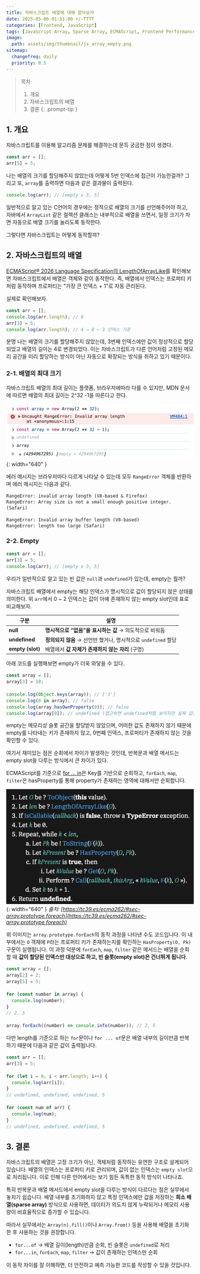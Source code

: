 ```yaml
---
title: 자바스크립트 배열에 대해 알아보자
date: 2025-05-06 01:51:00 +/-TTTT
categories: [Frontend, JavaScript]
tags: [JavaScript Array, Sparse Array, ECMAScript, Frontend Performance, Browser Internals]
image:
  path: assets/img/thumbnail/js_array_empty.png
sitemap:
  changefreq: daily
  priority: 0.5
---
```


> 목차
> 1. 개요
> 2. 자바스크립트의 배열
> 3. 결론
{: .prompt-tip }

## 1. 개요

자바스크립트를 이용해 알고리즘 문제를 해결하는데 문득 궁금한 점이 생겼다.

```js
const arr = [];
arr[5] = 5;
```

나는 배열의 크기를 할당해주지 않았는데 어떻게 5번 인덱스에 접근이 가능한걸까? 그리고 또, `array`를 출력하면 다음과 같은 결과물이 출력된다.

```js
console.log(arr); // [empty x 3, 5]
```

일반적으로 알고 있는 C언어의 경우에는 정적으로 배열의 크기를 선언해주어야 하고, 자바에서 `ArrayList` 같은 컬렉션 클래스는 내부적으로 배열을 쓰면서, 일정 크기가 차면 자동으로 배열 크기를 늘리도록 동작한다.

그렇다면 자바스크립트는 어떻게 동작할까?

## 2. 자바스크립트의 배열

[ECMAScript® 2026 Language Specification의 LengthOfArrayLike](https://tc39.es/ecma262/#sec-lengthofarraylike)를 확인해보면 자바스크립트에서 배열은 객체와 같이 동작한다. 즉, 배열에서 인덱스는 프로퍼티 키처럼 동작하며 프로퍼티는 "가장 큰 인덱스 + 1"로 자동 관리된다.

실제로 확인해보자.

```js
const arr = [];
console.log(arr.length); // 0
arr[3] = 5;
console.log(arr.length); // 4 → 0 ~ 3 인덱스 기준
```

분명 나는 배열의 크기를 할당해주지 않았는데, 3번째 인덱스에만 값이 정상적으로 할당되었고 배열의 길이는 4로 변경되었다. 이는 자바스크립트가 다른 언어처럼 고정된 메모리 공간을 미리 할당하는 방식이 아닌 자동으로 확장되는 방식을 취하고 있기 때문이다.

### 2-1. 배열의 최대 크기

자바스크립트 배열의 최대 길이는 플랫폼, 브라우저에따라 다를 수 있지만, MDN 문서에 따르면 배열의 최대 길이는 2^32 -1을 따른다고 한다.

![Array Maximum Length](assets/img/writing/19/array_maximum_length.png){: width="640" }

에러 메시지는 브라우저마다 다르게 나타날 수 있는데 모두 `RangeError` 객체를 반환하며 에러 메시지는 다음과 같다.

```
RangeError: invalid array length (V8-based & Firefox)
RangeError: Array size is not a small enough positive integer. (Safari)

RangeError: Invalid array buffer length (V8-based)
RangeError: length too large (Safari)
```

### 2-2. Empty

```js
const arr = [];
arr[3] = 5;
console.log(arr); // [empty x 3, 5]
```

우리가 일반적으로 알고 있는 빈 값은 `null`과 `undefined`가 있는데, empty는 뭘까?

자바스크립트 배열에서 empty는 해당 인덱스가 명시적으로 값이 할당되지 않은 상태를 의미한다. 위 `arr`에서 0 ~ 2 인덱스는 값이 아예 존재하지 않는 empty slot인데 표로 비교해보자.

| 구분 | 설명 |
| --- | --- |
| **null** | **명시적으로 “없음”을 표시하는 값** → 의도적으로 비워둠 |
| **undefined** | **정의되지 않음** → 선언만 했거나, 명시적으로 `undefined` 할당 |
| **empty (slot)** | 배열에서 **값 자체가 존재하지 않는 자리** (구멍) |

아래 코드를 실행해보면 empty가 더욱 와닿을 수 있다.

```js
const array = [];
array[3] = 10;

console.log(Object.keys(array)); // ['3']
console.log(0 in array); // false
console.log(array.hasOwnProperty(0)); // false
console.log(array[0]); // undefined (접근하면 undefined처럼 보이지만 실제 값은 없음)
```

empty는 메모리상 슬롯 공간을 할당받지 않았으며, 어떠한 값도 존재하지 않기 때문에 empty를 나타내는 키가 존재하지 않고, 0번째 인덱스, 프로퍼티가 존재하지 않는 것을 확인할 수 있다.

여기서 재미있는 점은 순회에서 차이가 발생하는 것인데, 반복문과 배열 메서드는 empty slot을 다루는 방식에서 큰 차이가 있다.

ECMAScript를 기준으로 [for … in](https://tc39.es/ecma262/#sec-for-in-iterator-objects)은 Key를 기반으로 순회하고, `forEach`, `map`, `filter`은 hasProperty를 통해 property가 존재하는 영역에 대해서만 순회합니다.

![forEach Operation Process](assets/img/writing/19/forEach_operation_code.png){: width="640" }
_출처: [https://tc39.es/ecma262/#sec-array.prototype.foreach](https://tc39.es/ecma262/#sec-array.prototype.foreach)_

위 이미지는 `array.prototype.forEach`의 동작 과정을 나타낸 수도 코드입니다. 이 내부에서는 `O` 객체에 `P`라는 프로퍼티 키가 존재하는지를 확인하는 `HasProperty(O, Pk)` 구문이 실행됩니다. 이 과정 덕분에 `forEach`, `map`, `filter` 같은 메서드는 배열을 순회할 때 **값이 할당된 인덱스만 대상으로 하고, 빈 슬롯(empty slot)은 건너뛰게 됩니다**.

```js
const array = [];
array[2] = 2;
array[5] = 5;

for (const number in array) {
  console.log(number);
}
// 2, 5

array.forEach((number) => console.info(number)); // 2, 5
```

다만 length를 기준으로 하는 `for`문이나 `for ... of`문은 배열 내부의 길이만큼 반복하기 때문에 다음과 같은 값이 출력됩니다.

```js
const arr = [];
arr[3] = 5;

for (let i = 0; i < arr.length; i++) {
  console.log(arr[i]);
}
// undefined, undefined, undefined, 5

for (const num of arr) {
  console.log(num);
}
// undefined, undefined, undefined, 5
```

## 3. 결론

자바스크립트의 배열은 고정 크기가 아닌, 객체처럼 동작하는 유연한 구조로 설계되어 있습니다. 배열의 인덱스는 프로퍼티 키로 관리되며, 값이 없는 인덱스는 `empty slot`으로 처리됩니다. 이로 인해 다른 언어에서는 보기 힘든 독특한 동작 방식이 나타나죠.

특히 반복문과 배열 메서드에서 empty slot을 다루는 방식이 다르다는 점은 실무에서 놓치기 쉽습니다. 배열 내부를 초기화하지 않고 특정 인덱스에만 값을 저장하는 **희소 배열(sparse array)** 방식으로 사용하면, 데이터가 의도치 않게 누락되거나 메모리 사용량이 비효율적으로 증가할 수 있습니다.

따라서 실무에서는 `Array(n).fill()`이나 `Array.from()` 등을 사용해 배열을 초기화한 후 사용하는 것을 권장합니다.

- `for...of` → 배열 길이(length)만큼 순회, 빈 슬롯은 `undefined`로 처리
- `for...in`, `forEach`, `map`, `filter` → 값이 존재하는 인덱스만 순회

이 동작 차이를 잘 이해하면, 더 안전하고 예측 가능한 코드를 작성할 수 있을 것입니다.

